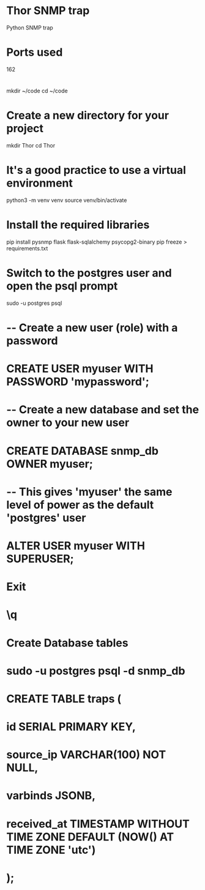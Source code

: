 # Thor SNMP trap
Python SNMP trap

# Ports used 
162


#
mkdir ~/code
cd ~/code
# Create a new directory for your project
mkdir Thor
cd Thor

# It's a good practice to use a virtual environment
python3 -m venv venv
source venv/bin/activate

# Install the required libraries
pip install pysnmp flask flask-sqlalchemy psycopg2-binary
pip freeze > requirements.txt

# Switch to the postgres user and open the psql prompt
sudo -u postgres psql


# -- Create a new user (role) with a password
# CREATE USER myuser WITH PASSWORD 'mypassword';

# -- Create a new database and set the owner to your new user
# CREATE DATABASE snmp_db OWNER myuser;


# -- This gives 'myuser' the same level of power as the default 'postgres' user
# ALTER USER myuser WITH SUPERUSER;

#  Exit 
#  \q


# Create Database tables 
# sudo -u postgres psql -d snmp_db
# 
# CREATE TABLE traps (
#     id SERIAL PRIMARY KEY,
#     source_ip VARCHAR(100) NOT NULL,
#     varbinds JSONB,
#     received_at TIMESTAMP WITHOUT TIME ZONE DEFAULT (NOW() AT TIME ZONE 'utc')
# );